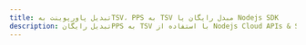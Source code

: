 ---title: تبدیل پاورپوینت بهTSV، PPS به TSV مبدل رایگان یا Nodejs SDKdescription: تبدیل رایگانPPS به TSV با استفاده از Nodejs Cloud APIs & SDK. همچنین اسناد Microsoft PowerPoint را در Cloud ایجاد، ویرایش و رندر کنید.---